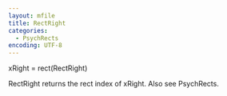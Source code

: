 ```yaml
---
layout: mfile
title: RectRight
categories:
  - PsychRects
encoding: UTF-8
---
```


xRight = rect(RectRight)

RectRight returns the rect index of xRight.
Also see PsychRects.